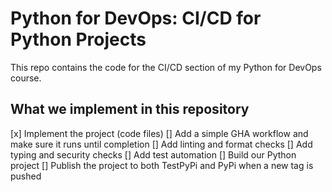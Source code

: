 # Python for DevOps: CI/CD for Python Projects
This repo contains the code for the CI/CD section of my Python for DevOps course.

## What we implement in this repository

[x] Implement the project (code files)
[] Add a simple GHA workflow and make sure it runs until completion
[] Add linting and format checks
[] Add typing and security checks
[] Add test automation
[] Build our Python project
[] Publish the project to both TestPyPi and PyPi when a new tag is pushed